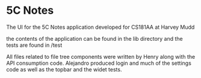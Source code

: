 # 5C Notes

The UI for the 5C Notes application developed for CS181AA at Harvey Mudd

the contents of the application can be found in the lib directory and the tests are found in /test

All files related to file tree components were written by Henry along with the API consumption code. Alejandro produced login and much of the settings code as well as the topbar and the widet tests.
